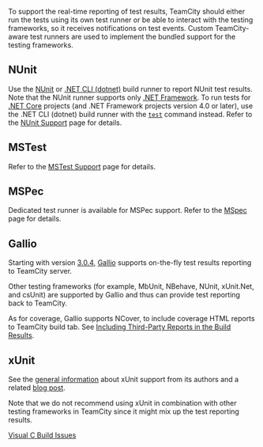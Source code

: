 [//]: # (title: .NET Testing Frameworks Support)
[//]: # (auxiliary-id: .NET Testing Frameworks Support)

To support the real-time reporting of test results, TeamCity should either run the tests using its own test runner or be able to interact with the testing frameworks, so it receives notifications on test events. Custom TeamCity-aware test runners are used to implement the bundled support for the testing frameworks.

## NUnit

Use the [NUnit](nunit.md) or [.NET CLI (dotnet)](net.md) build runner to report NUnit test results.   
Note that the NUnit runner supports only [.NET Framework](https://docs.microsoft.com/en-us/dotnet/framework/get-started/overview). To run tests for [.NET Core](https://docs.microsoft.com/en-us/dotnet/framework/get-started/net-core-and-open-source) projects (and .NET Framework projects version 4.0 or later), use the .NET CLI (dotnet) build runner with the [`test`](https://docs.microsoft.com/en-us/dotnet/core/tools/dotnet-test) command instead. Refer to the [NUnit Support](nunit-support.md#Framework+Compatibility) page for details.

## MSTest

Refer to the [MSTest Support](mstest-support.md) page for details.

## MSPec

Dedicated test runner is available for MSPec support. Refer to the [MSpec](mspec.md) page for details.

<anchor name="GallioSupport"/>

## Gallio
[//]: # (AltHead: GallioSupport)

Starting with version [3.0.4](http://blog.bits-in-motion.com/2008/10/announcing-gallio-and-mbunit-v304.html), [Gallio](http://www.gallio.org) supports on-the-fly test results reporting to TeamCity server.

Other testing frameworks (for example, MbUnit, NBehave, NUnit, xUnit.Net, and csUnit) are supported by Gallio and thus can provide test reporting back to TeamCity.

As for coverage, Gallio supports NCover, to include coverage HTML reports to TeamCity build tab. See [Including Third-Party Reports in the Build Results](including-third-party-reports-in-the-build-results.md).

<anchor name="xUnitSupport"/>
<anchor name="SupportxUnit"/>

## xUnit
[//]: # (AltHead: xUnitSupport)

See the [general information](https://xunit.net/docs/getting-test-results-in-teamcity) about xUnit support from its authors and a related [blog post](http://blog.benhall.me.uk/2008/09/xunit-teamcity-integration.html).

Note that we do not recommend using xUnit in combination with other testing frameworks in TeamCity since it might mix up the test reporting results.

<seealso>
        <category ref="troubleshooting">
            <a href="visual-c-build-issues.md">Visual C Build Issues</a>
        </category>
</seealso>
